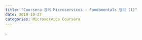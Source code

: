 ```yaml
---
title: "Coursera 강의 Microservices - Fundamentals 정리 (1)"
date: 2019-10-27
categories: Microservice Coursera
---
```

.
